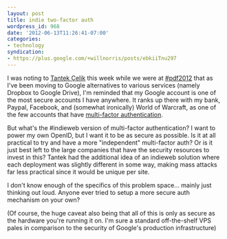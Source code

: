 ```yaml
---
layout: post
title: indie two-factor auth
wordpress_id: 968
date: '2012-06-13T11:26:41-07:00'
categories:
- technology
syndication:
- https://plus.google.com/+willnorris/posts/ebkiiTnu297
---
```

I was noting to [Tantek Çelik](http://tantek.com/) this week while we were at [#pdf2012][] that as I've been moving to
Google alternatives to various services (namely Dropbox to Google Drive), I'm reminded that my Google account is one of
the most secure accounts I have anywhere.  It ranks up there with my bank,  Paypal, Facebook, and (somewhat ironically)
World of Warcraft, as one of the few accounts that have [multi-factor authentication][].

But what's the #indieweb  version of multi-factor authentication?  I want to power my own OpenID, but I want it to be as
secure as possible.  Is it at all practical to try and have a more "independent" multi-factor auth?  Or is it just best
left to the large companies that have the security resources to invest in this?  Tantek had the additional idea of an
indieweb solution where each deployment was slightly different in some way, making mass attacks far less practical since
it would be unique per site.

I don't know enough of the specifics of this problem space... mainly just thinking out loud.  Anyone ever tried to setup
a more secure auth mechanism on your own?

(Of course, the huge caveat also being that all of this is only as secure as the hardware you're running it on.  I'm
sure a standard off-the-shelf VPS pales in comparison to the security of Google's production infrastructure)

[#pdf2012]: http://personaldemocracy.com/conference
[multi-factor authentication]: http://goo.gl/SOHzX
